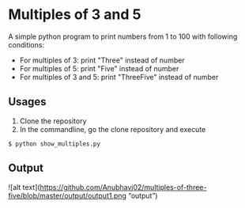 # Multiples of 3 and 5

A simple python program to print numbers from 1 to 100 with following conditions:
* For multiples of 3: print "Three" instead of number
* For multiples of 5: print "Five" instead of number
* For multiples of 3 and 5: print "ThreeFive" instead of number

## Usages
1. Clone the repository
2. In the commandline, go the clone repository and execute
```shell
$ python show_multiples.py
```
## Output
![alt text](https://github.com/Anubhavj02/multiples-of-three-five/blob/master/output/output1.png “output”)


